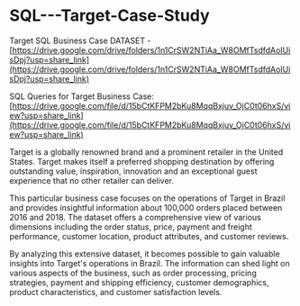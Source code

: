 # SQL---Target-Case-Study
Target SQL Business Case DATASET -[https://drive.google.com/drive/folders/1n1CrSW2NTiAa_W8OMfTsdfdAoIUisDpj?usp=share_link](https://drive.google.com/drive/folders/1n1CrSW2NTiAa_W8OMfTsdfdAoIUisDpj?usp=share_link)

SQL Queries for Target Business Case: [https://drive.google.com/file/d/15bCtKFPM2bKu8MqqBxjuv_OjC0t06hxS/view?usp=share_link](https://drive.google.com/file/d/15bCtKFPM2bKu8MqqBxjuv_OjC0t06hxS/view?usp=share_link)

Target is a globally renowned brand and a prominent retailer in the United States. Target makes itself a preferred shopping destination by offering outstanding value, inspiration, innovation and an exceptional guest experience that no other retailer can deliver.  

This particular business case focuses on the operations of Target in Brazil and provides insightful information about 100,000 orders placed between 2016 and 2018. The dataset offers a comprehensive view of various dimensions including the order status, price, payment and freight performance, customer location, product attributes, and customer reviews. 

By analyzing this extensive dataset, it becomes possible to gain valuable insights into Target's operations in Brazil. The information can shed light on various aspects of the business, such as order processing, pricing strategies, payment and shipping efficiency, customer demographics, product characteristics, and customer satisfaction levels. 
